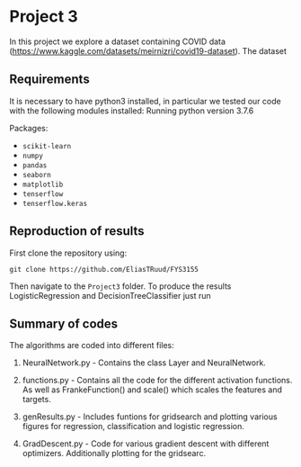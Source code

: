 Project 3
==============================
In this project we explore a dataset containing COVID data (https://www.kaggle.com/datasets/meirnizri/covid19-dataset).
The dataset


## Requirements

It is necessary to have python3 installed, in particular we tested our code with the following modules installed:
Running python version 3.7.6

Packages:
* `scikit-learn`
* `numpy`
* `pandas`
* `seaborn`
* `matplotlib`
* `tenserflow`
* `tenserflow.keras`


## Reproduction of results
First clone the repository using:
```
git clone https://github.com/EliasTRuud/FYS3155
```
Then navigate to the `Project3` folder.
To produce the results LogisticRegression and DecisionTreeClassifier just run

## Summary of codes

The algorithms are coded into different files:

1. NeuralNetwork.py - Contains the class Layer and NeuralNetwork.

2. functions.py - Contains all the code for the different activation functions. As well as FrankeFunction() and scale() which scales the features and targets.

3. genResults.py - Includes funtions for gridsearch and plotting various figures for regression, classification and  logistic regression.

4. GradDescent.py - Code for various gradient descent with different optimizers. Additionally plotting for the gridsearc.
